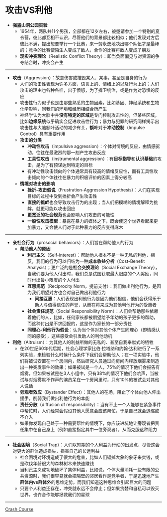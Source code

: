 # 攻击VS利他
* **强盗山洞公园实验**
  * 1954年，两队共11个男孩，全部都在12岁左右，被邀请参加一个特别的夏令营，彼此都互相不认识，尽管他们的背景都比较相似；他们发现对方后彼此不满，提出想要举行一个比赛，来一劳永逸地决出哪个队伍才是最棒的；竞争的比赛使陌生人变成了敌人，合作的比赛将敌人变成了朋友
  * **现实冲突理论**（Realistic Conflict Theory）：即当负面偏见与对资源的争夺结合时，冲突会产生
---
* **攻击**（Aggression）：故意伤害或摧毁某人、某事，甚至是自身的行为
  * 人们的攻击性表现为许多方面，语言上的、情绪上的以及行为上的；人们攻击的理由也各种各样，出于愤怒，为了捍卫统治，或是作为对恐惧的反应
  * 攻击性行为似乎也是由那些熟悉的生物因素，比如基因、神经系统和生物化学影响，同我们的环境和经历相结合所产生
  * 神经学认为大脑中并**没有特定的区域**是专门控制攻击性的，但某些区域，比如**边缘系统**似乎确实会促进攻击性行为；暴力与犯罪的研究同样揭示出攻击性与大脑额叶活动的减少有关，**额叶**对于**冲动控制**（Impulse Control）具有重要作用
  * **攻击的分类**
    * **冲动性攻击**（impulsive aggression）：个体对情境的反应，由情感驱动，往往在最激烈的那一刻产生攻击反应
    * **工具性攻击**（instrumental aggression）：有**目标指导**和**认识基础**的攻击，是为了有预谋达到特定的目标
    * 有冲动性攻击倾向的个体通常具有较高的情绪反应性，而有工具性攻击倾向的个体往往在暴力的积极评价的因素上得分较高
  * **情境对攻击的影响**
    * **挫折-攻击假说**（Frustration-Aggression Hypothesis）：人们在实现目标的过程中受到挫折会产生攻击性
    * **直接的挑衅**也会导致攻击行为的出现；当人们把模糊的情境解释为挑衅，就更可能以攻击回应
    * **更宽泛的社会规范**也会影响人们攻击的可能性
    * **一般性攻击模型**：暴露在暴力的媒体之下，既会使这个世界看起来更加暴力，又会使人们对于此种暴力的反应变得麻木
---
* **亲社会行为**（prosocial behaviors）：人们旨在帮助他人的行为
  * **帮助他人的原因**
    * **利己主义**（Self-interest）：帮助他人根本不是一种无私的利他，相反，我们的行为可以归结为一种**成本收益分析**（Cost-Benefit Analysis）；更广泛的是**社会交换理论**（Social Exchange Theory），当我们要为他人付出时，我们总是试图获取最大限度的个人奖励，同时付出最小限度的个人付出
    * **互惠规范**（Reciprocity Norm，提前支付）：我们做出利他行为，是因为我们期望对方也会对自己做出利他行为
      * **间接互惠**：人们表现出利他行为是因为他们相信，他们会获得乐于助人与值得信任的声誉，从而在将来成为其他利他行为的受惠者
    * **社会责任规范**（Social Responsibility Norm）：人们会帮助那些依赖着他们的人，比如，任何家长都被期望给予年幼的孩子更多的帮助，而这种付出是不求回报的，这是作为家长的一部分责任
    * **同理心-利他行为假设**：认为当个体对其他个体产生同理心（即情感认同的感受），这些感受会引发助人的利他动机
* **利他**（Altruism）：为其他人的利益所做的无私的、甚至自我奉献式的牺牲
  * 在20世纪60年代后期，社会心理学家比伯·拉塔纳和约翰·达利进行了一系列实验，来检验什么时候什么条件下我们会帮助他人；在一项实验中，他们将被试安置在一个房间内，然后研究人员通过向房间内释放烟雾来制造出一种突发事件的效果；如果被试是一个人，75%的情况下他们会报告有烟雾，但如果被试是在3人小组中，只有38%的情况下他们会吭声，当被试与对烟雾默不作声的演员呆在一个房间里时，只有10%的被试会对其他人说话
  * **旁观者效应**（Bystander Effect）：其他人的在场，阻止了个体向他人伸出援手，削弱我们做出利他行为的本能
  * **责任分散**（diffusion of responsibility）：当有不止一个人能够在紧急事件中帮忙时，人们经常会假设其他人愿意会应该帮忙，于是自己就会退缩或不介入
  * 如果你发现自己处于一种需要帮忙的情境下，你应该进坑地让旁观者把责任集中在自己身上（例如直接指定其中一位旁观者），从而克服这种阻力
---
* **社会困境**（Social Trap）：人们以短期的个人利益为行动的出发点，尽管这会对更大的群体造成损失，损害自己的长远利益
  * 社会困境对环境造成了很大的危害，比如人们锯掉大象的象牙来卖钱，或是砍伐年龄很大的森林树木来快速赚钱
  * 当利己主义成功地破坏了集体利益，比如说，个体大量消耗一些有限的公共资源时，我们很容易就会把隔壁的邻居看作是竞争者，于是迅速地产生**群体内vs群体外**的思维定势，而我们知道这种思维会引起巨大的问题
  * 只要个人利益还存在，冲突就永远不会停止；但如果贪婪和自私可以毁灭世界，也许合作能够拯救我们的星球
---
[Crash Course](https://www.bilibili.com/video/BV1Ax411N75Q?p=41)

